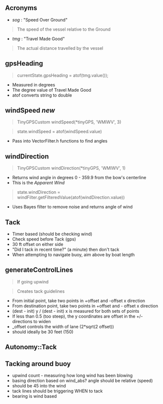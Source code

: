 ## Acronyms

* _sog_ : "Speed Over Ground"
> The speed of the vessel relative to the Ground
* _tmg_ : "Travel Made Good"
> The actual distance travelled by the vessel

## gpsHeading

> currentState.gpsHeading = atof(tmg.value());

* Measured in degrees
* The degree value of Travel Made Good
* atof converts string to double

## __windSpeed__ _new_

> TinyGPSCustom windSpeed(*tinyGPS, 'WMIWV', 3)

> state.windSpeed = atof(windSpeed.value)

* Pass into VectorFilter.h functions to find angles



## windDirection

> TinyGPSCustom windDirection(*tinyGPS, 'WMIWV', 1)

* Returns wind angle in degrees 0 - 359.9 from the bow's centerline
* This is the _Apparent Wind_

> state.windDirection = windFilter.getFilteredValue(atof(windDirection.value))

* Uses Bayes filter to remove noise and returns angle of wind

## Tack

* Timer based (should be checking wind)
* Check speed before Tack (gps)
* 30 ft offset on either side
* "Did I tack in recent time?" (a minute) then don't tack
* When attempting to navigate buoy, aim above by boat length

## generateControlLines

>If going upwind

>Creates tack guidelines

* From initial point, take two points in +offset and -offset x direction
* From destination point, take two points in +offset and - offset x direction
* (dest - init) y  / (dest - init) x is measured for both sets of points
* If less than 0.5 (too steep), the y coordinates are offset in the +/- directions to widen
* \_offset controls the width of lane (2*sqrt(2 offset))
* should ideally be 30 feet (150)

## Autonomy::Tack


## Tacking around buoy

* upwind count - measuring how long wind has been blowing
* basing direction based on wind_abs? angle should be relative (speed)
* should be 45 into the wind
* tack lines should be triggering WHEN to tack
* bearing is wind based
